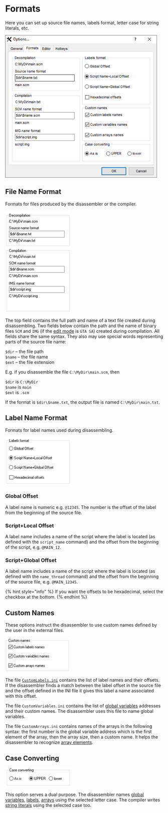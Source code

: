 # Formats

Here you can set up source file names, labels format, letter case for string literals, etc.

![](../.gitbook/assets/options-format-en.png)

## File Name Format

Formats for files produced by the disassembler or the compiler.

![](../.gitbook/assets/formats-files-en.png)

The top field contains the full path and name of a text file created during disassembling. Two fields below contain the path and the name of binary files `SCM` and `IMG` \(if the [edit mode](../edit-modes/) is `GTA SA`\) created during compilation. All fields share the same syntax. They also may use special words representing parts of the source file name:

`$dir` – the file path   
`$name` – the file name   
`$ext` – the file extension

E.g. if you disassemble the file `C:\MyDir\main.scm`, then

`$dir` is `C:\MyDir`   
`$name` is `main`   
`$ext` is `.scm` 

If the format is `$dir\$name.txt`, the output file is named `C:\MyDir\main.txt`.

## Label Name Format

Formats for label names used during disassembling.

![](../.gitbook/assets/formats-labels-en.png)

### Global Offset

A label name is numeric e.g. `@12345`. The number is the offset of the label from the beginning of the source file.

### Script+Local Offset

A label name includes a name of the script where the label is located \(as defined with the `script_name` command\) and the offset from the beginning of the script, e.g. `@MAIN_12`.

### Script+Global Offset

A label name includes a name of the script where the label is located \(as defined with the `name_thread` command\) and the offset from the beginning of the source file, e.g. `@MAIN_12345`.

{% hint style="info" %}
If you want the offsets to be hexadecimal, select the checkbox at the bottom.
{% endhint %}

## Custom Names

These options instruct the disassembler to use custom names defined by the user in the external files.

![](../.gitbook/assets/formats-custom-names-en.png)

The file [`CustomLabels.ini`](../edit-modes/customlabels.ini.md) contains the list of label names and their offsets. If the disassembler finds a match between the label offset in the source file and the offset defined in the INI file it gives this label a name associated with this offset.

The file `CustomVariables.ini` contains the list of [global variables](../coding/variables.md#global-variables) addresses and their custom names. The disassembler uses this file to name global variables.

The file `CustomArrays.ini` contains names of the arrays in the following syntax: the first number is the global variable address which is the first element of the array, then the array size, then a custom name. It helps the disassembler to recognize [array elements](../coding/arrays.md#using-constant-indexes).

## Case Converting

![](../.gitbook/assets/formats-case-en.png)

This option serves a dual purpose. The disassembler names [global variables](../coding/variables.md#global-variables), [labels](../coding/data-types.md#labels), [arrays](../coding/arrays.md) using the selected letter case. The compiler writes [string literals](../coding/data-types.md#string-literals) using the selected case too.

